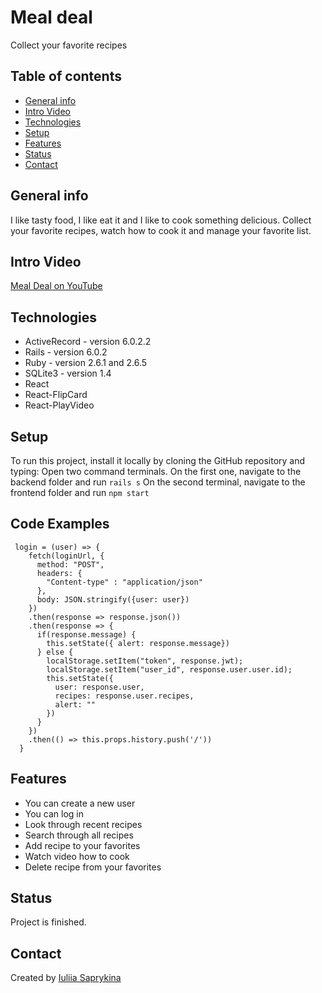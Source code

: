 # Meal deal


Collect your favorite recipes

## Table of contents
* [General info](#general-info)
* [Intro Video](#intro-video)
* [Technologies](#technologies)
* [Setup](#setup)
* [Features](#features)
* [Status](#status)
* [Contact](#contact)

## General info
I like tasty food, I like eat it and I like to cook something delicious.
Collect your favorite recipes, watch how to cook it and manage your favorite list.

## Intro Video
[Meal Deal on YouTube](https://youtu.be/yR55QixnOYo)

## Technologies
* ActiveRecord - version 6.0.2.2
* Rails - version 6.0.2 
* Ruby - version 2.6.1 and 2.6.5
* SQLite3 - version 1.4
* React 
* React-FlipCard
* React-PlayVideo

## Setup
To run this project, install it locally by cloning the GitHub repository and typing:
Open two command terminals. 
On the first one, navigate to the backend folder and run 
```rails s```
On the second terminal, navigate to the frontend folder and run
```npm start```

## Code Examples
```
 login = (user) => {
    fetch(loginUrl, {
      method: "POST",
      headers: {
        "Content-type" : "application/json"
      },
      body: JSON.stringify({user: user})
    })
    .then(response => response.json())
    .then(response => {
      if(response.message) {
        this.setState({ alert: response.message})
      } else {
        localStorage.setItem("token", response.jwt);
        localStorage.setItem("user_id", response.user.user.id);
        this.setState({
          user: response.user,
          recipes: response.user.recipes,
          alert: ""
        })
      }
    })
    .then(() => this.props.history.push('/'))
  }
```

## Features
* You can create a new user
* You can log in
* Look through recent recipes
* Search through all recipes
* Add recipe to your favorites
* Watch video how to cook 
* Delete recipe from your favorites

## Status
Project is finished. 

## Contact
Created by [Iuliia Saprykina](https://www.linkedin.com/in/iuliia-saprykina-ab3351100) 




